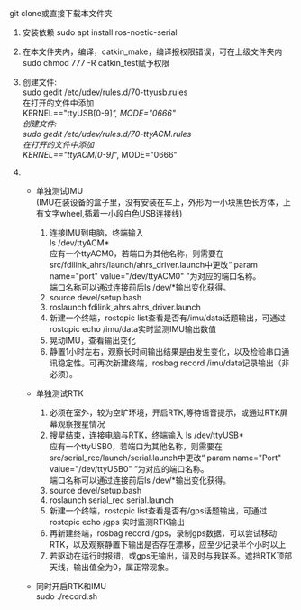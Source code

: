 git clone或直接下载本文件夹
1. 安装依赖
sudo apt install ros-noetic-serial
2. 在本文件夹内，编译，catkin_make，编译报权限错误，可在上级文件夹内sudo chmod 777 -R catkin_test赋予权限
3. 创建文件:  
    sudo gedit /etc/udev/rules.d/70-ttyusb.rules  
    在打开的文件中添加  
    KERNEL=="ttyUSB[0-9]*", MODE="0666"  
    创建文件:  
    sudo gedit /etc/udev/rules.d/70-ttyACM.rules  
    在打开的文件中添加  
    KERNEL=="ttyACM[0-9]*", MODE="0666"

4.  * 单独测试IMU  
        (IMU在装设备的盒子里，没有安装在车上，外形为一小块黑色长方体，上有文字wheel,插着一小段白色USB连接线)
        1. 连接IMU到电脑，终端输入  
            ls /dev/ttyACM*  
            应有一个ttyACM0，若端口为其他名称，则需要在src/fdilink_ahrs/launch/ahrs_driver.launch中更改“ param name="port"  value="/dev/ttyACM0" ”为对应的端口名称。  
            端口名称可以通过连接前后ls /dev/*输出变化获得。
        2. source devel/setup.bash  
        3. roslaunch fdilink_ahrs ahrs_driver.launch
        4. 新建一个终端，rostopic list查看是否有/imu/data话题输出，可通过rostopic echo /imu/data实时监测IMU输出数值
        5. 晃动IMU，查看输出变化
        6. 静置1小时左右，观察长时间输出结果是由发生变化，以及检验串口通讯稳定性。可再次新建终端，rosbag record /imu/data记录输出（非必须）。 

    * 单独测试RTK  
        1. 必须在室外，较为空旷环境，开启RTK,等待语音提示，或通过RTK屏幕观察搜星情况
        2. 搜星结束，连接电脑与RTK，终端输入
            ls /dev/ttyUSB*  
            应有一个ttyUSB0，若端口为其他名称，则需要在src/serial_rec/launch/serial.launch中更改“ param name="Port" value="/dev/ttyUSB0" ”为对应的端口名称。  
            端口名称可以通过连接前后ls /dev/*输出变化获得。
        3. source devel/setup.bash
        4. roslaunch serial_rec serial.launch
        5. 新建一个终端，rostopic list查看是否有/gps话题输出，可通过 rostopic echo /gps 实时监测RTK输出
        6. 再新建终端，rosbag record /gps，录制gps数据，可以尝试移动RTK，以及观察静置下输出是否存在漂移，应至少记录半个小时以上
        7. 若驱动在运行时报错，或gps无输出，请及时与我联系。遮挡RTK顶部天线，输出值全为0，属正常现象。

    * 同时开启RTK和IMU  
        sudo ./record.sh
